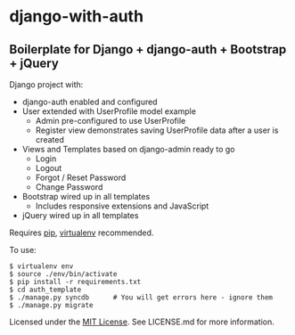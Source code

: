 django-with-auth
================

Boilerplate for Django + django-auth + Bootstrap + jQuery
---------------------------------------------------------

Django project with:

* django-auth enabled and configured
* User extended with UserProfile model example
  * Admin pre-configured to use UserProfile
  * Register view demonstrates saving UserProfile data after a user is created
* Views and Templates based on django-admin ready to go
  * Login
  * Logout
  * Forgot / Reset Password
  * Change Password
* Bootstrap wired up in all templates
  * Includes responsive extensions and JavaScript
* jQuery wired up in all templates

Requires [pip](http://pypi.python.org/pypi/pip), [virtualenv](http://pypi.python.org/pypi/virtualenv) recommended.

To use:

    $ virtualenv env
    $ source ./env/bin/activate
    $ pip install -r requirements.txt
    $ cd auth_template
    $ ./manage.py syncdb      # You will get errors here - ignore them
    $ ./manage.py migrate

Licensed under the [MIT License](http://opensource.org/licenses/MIT). See LICENSE.md for more information.
